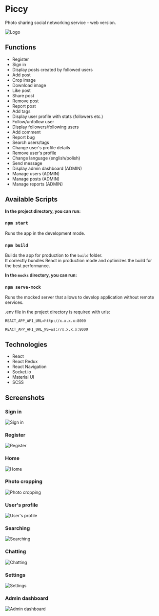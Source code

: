 # Piccy

Photo sharing social networking service - web version.

![Logo](https://github.com/mateooosh/piccy/assets/57798535/20a94e21-ed45-43b9-97ef-3ba5eca9e2e1)

## Functions

* Register
* Sign in
* Display posts created by followed users
* Add post
* Crop image
* Download image
* Like post
* Share post
* Remove post
* Report post
* Add tags
* Display user profile with stats (followers etc.)
* Follow/unfollow user
* Display followers/following users
* Add comment
* Report bug
* Search users/tags
* Change user's profile details
* Remove user's profile
* Change language (english/polish)
* Send message
* Display admin dashboard (ADMIN)
* Manage users (ADMIN)
* Manage posts (ADMIN)
* Manage reports (ADMIN)

## Available Scripts

**In the project directory, you can run:**

### `npm start`

Runs the app in the development mode.

### `npm build`

Builds the app for production to the `build` folder.\
It correctly bundles React in production mode and optimizes the build for the best performance.

**In the `mocks` directory, you can run:**

### `npm serve-mock`

Runs the mocked server that allows to develop application without remote services. 

.env file in the project directory is required with urls:

    REACT_APP_API_URL=http://x.x.x.x:8000

    REACT_APP_API_URL_WS=ws://x.x.x.x:8000


## Technologies

* React
* React Redux
* React Navigation
* Socket.io
* Material UI
* SCSS

## Screenshots

### Sign in

![Sign in](https://github.com/mateooosh/piccy/assets/57798535/6b54c7b0-e81f-4545-8142-c959ccc435a6)

### Register

![Register](https://github.com/mateooosh/piccy/assets/57798535/6db14ec1-1997-432b-8c57-fd4a1b073508)

### Home

![Home](https://github.com/mateooosh/piccy/assets/57798535/ae25a24b-6df3-4b87-bd41-e593fcface1f)

### Photo cropping

![Photo cropping](https://github.com/mateooosh/piccy/assets/57798535/2fb75f9d-f8f1-4b4d-add9-36f603c0e03c)

### User's profile

![User's profile](https://github.com/mateooosh/piccy/assets/57798535/baf48081-e340-46ab-9f6e-19c143987192)

### Searching

![Searching](https://github.com/mateooosh/piccy/assets/57798535/17d7da0a-f3ec-40fd-9bc9-91fb8c3b1632)

### Chatting

![Chatting](https://github.com/mateooosh/piccy/assets/57798535/a066ed1a-ac8c-4c45-b770-0178d25fe938)

### Settings

![Settings](https://github.com/mateooosh/piccy/assets/57798535/3c0c7a40-2f1d-4480-b571-16cc74707546)

### Admin dashboard

![Admin dashboard](https://github.com/mateooosh/piccy/assets/57798535/9063529c-e875-4281-9f51-2ce8318cd873)
